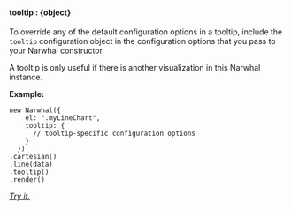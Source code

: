 #### **tooltip** : {object}



To override any of the default configuration options in a tooltip, include the `tooltip` configuration object in the configuration options that you pass to your Narwhal constructor. 

A tooltip is only useful if there is another visualization in this Narwhal instance. 

**Example:**

	new Narwhal({
	    el: ".myLineChart",
	    tooltip: {
	      // tooltip-specific configuration options
	    }
	  })
	.cartesian()
	.line(data)
	.tooltip()
	.render() 

*[Try it.](http://jsfiddle.net/forio/7fAP2/)*



